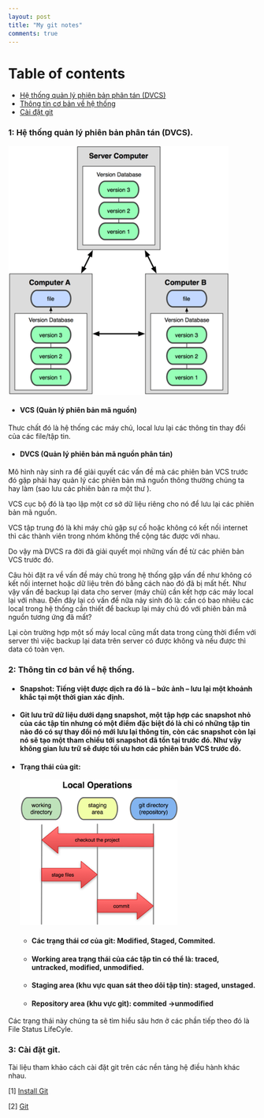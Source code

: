 ```yaml
---
layout: post
title: "My git notes"
comments: true
---
```


# Table of contents

- [Hệ thống quản lý phiên bản phân tán (DVCS)](#DVCS)
- [Thông tin cơ bản về hệ thống](#base)
- [Cài đặt git](#setup)

<a name="DVCS"></a>

### 1: Hệ thống quản lý phiên bản phân tán (DVCS).

![DVCS](https://raw.githubusercontent.com/qndev/blog/gh-pages/images/posts/DVCS.png)

* #### VCS (Quản lý phiên bản mã nguồn)

Thưc chất đó là hệ thống các máy chủ, local lưu lại các thông tin thay đổi của các file/tập tin.

* #### DVCS (Quản lý phiên bản mã nguồn phân tán)

Mô hình này sinh ra để giải quyết các vấn đề mà các phiên bản VCS trước đó gặp phải hay quản lý các phiên bản mã nguồn thông thường chúng ta hay làm (sao lưu các phiên bản ra một thư ).

VCS cục bộ đó là tạo lập một cơ sở dữ liệu riêng cho nó để lưu lại các phiên bản mã nguồn.

VCS tập trung đó là khi máy chủ gặp sự cố hoặc không có kết nối internet thì các thành viên trong nhóm không thể cộng tác được với nhau.

Do vậy mà DVCS ra đời đã giải quyết mọi những vấn đề từ các phiên bản VCS trước đó.

Câu hỏi đặt ra về vấn đề máy chủ trong hệ thống gặp vấn đề như không có kết nối internet hoặc dữ liệu trên đó bằng cách nào đó đã bị mất hết. Như vậy vấn đề backup lại data cho server (máy chủ) cần kết hợp các máy local lại với nhau. Đến đây lại có vấn đề nữa nảy sinh đó là: cần có bao nhiêu các local trong hệ thống cần thiết để backup lại máy chủ đó với phiên bản mã nguồn tương ứng đã mất?

Lại còn trường hợp một số máy local cũng mất data trong cùng thời điểm với server thì việc backup lại data trên server có được không và nếu được thì data có toàn vẹn.

<a name="base"></a>

### 2: Thông tin cơ bản về hệ thống.

* #### Snapshot: Tiếng việt được dịch ra đó là – bức ảnh – lưu lại một khoảnh khắc tại một thời gian xác định.

* #### Git lưu trữ dữ liệu dưới dạng snapshot, một tập hợp các snapshot nhỏ của các tập tin nhưng có một điểm đặc biệt đó là chỉ có những tập tin nào đó có sự thay đổi nó mới lưu lại thông tin, còn các snapshot còn lại nó sẽ tạo một tham chiếu tới snapshot đã tồn tại trước đó. Như vậy không gian lưu trữ sẽ được tối ưu hơn các phiên bản VCS trước đó.

* #### Trạng thái của git:

  ![Working area, Staging area, Repisitory area](https://raw.githubusercontent.com/qndev/blog/gh-pages/images/posts/state.png)

  * #### Các trạng thái cơ của git: Modified, Staged, Commited.

  * #### Working area trạng thái của các tập tin có thể là: traced, untracked, modified, unmodified.

  * #### Staging area (khu vực quan sát theo dõi tập tin): staged, unstaged.

  * #### Repository area (khu vực git): commited →unmodified

Các trạng thái này chúng ta sẽ tìm hiểu sâu hơn ở các phần tiếp theo đó là File Status LifeCyle.

<a name="setup"></a>

### 3: Cài đặt git.

Tài liệu tham khảo cách cài đặt git trên các nền tảng hệ điều hành khác nhau.

[1] [Install Git](https://www.atlassian.com/git/tutorials/install-git)

[2] [Git](https://git-scm.com/book/en/v2/Getting-Started-Installing-Git)
